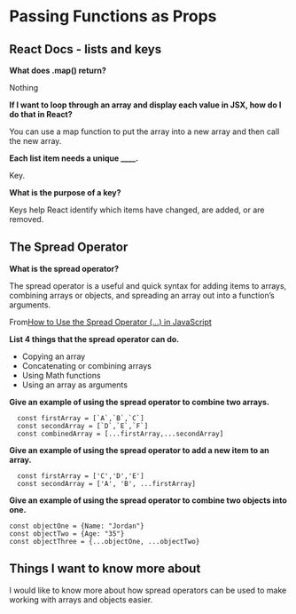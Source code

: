# Passing Functions as Props

## React Docs - lists and keys

**What does .map() return?**

Nothing

**If I want to loop through an array and display each value in JSX, how do I do that in React?**

You can use a map function to put the array into a new array and then call the new array.

**Each list item needs a unique ____.**

Key.

**What is the purpose of a key?**

Keys help React identify which items have changed, are added, or are removed.

## The Spread Operator

**What is the spread operator?**

The spread operator is a useful and quick syntax for adding items to arrays, combining arrays or objects, and spreading an array out into a function’s arguments.

From[How to Use the Spread Operator (…) in JavaScript](https://medium.com/coding-at-dawn/how-to-use-the-spread-operator-in-javascript-b9e4a8b06fab)

**List 4 things that the spread operator can do.**

- Copying an array
- Concatenating or combining arrays
- Using Math functions
- Using an array as arguments

**Give an example of using the spread operator to combine two arrays.**

```js:
  const firstArray = [`A`,`B`,`C`]
  const secondArray = [`D`,`E`,`F`]
  const combinedArray = [...firstArray,...secondArray]
```


**Give an example of using the spread operator to add a new item to an array.**

```js:
  const firstArray = ['C','D','E']
  const secondArray = ['A', 'B', ...firstArray]
```

**Give an example of using the spread operator to combine two objects into one.**

```js:
const objectOne = {Name: "Jordan"}
const objectTwo = {Age: "35"}
const objectThree = {...objectOne, ...objectTwo}
```

## Things I want to know more about

I would like to know more about how spread operators can be used to make working with arrays and objects easier.